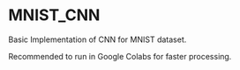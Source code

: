 # MNIST_CNN

Basic Implementation of CNN for MNIST dataset.

Recommended to run in Google Colabs for  faster processing.
